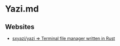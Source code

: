 # Yazi.md

## Websites

* [sxyazi/yazi => Terminal file manager written in Rust](https://github.com/sxyazi/yazi)
